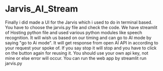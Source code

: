 # Jarvis_AI_Stream
Finally i did made a UI for the Jarvis which i used to do in terminal based.
You have to choose the jarvis.py file and check the code.
We have streamlit of Hosting python file and used various python modules like speech recognition.
It will wish us based on our timing and can go to AI mode by saying "go to Ai mode".
It will get response from open AI API in according to your request your spoke of.
If you say stop it will stop and you have to click on the button again for reusing it.
You should use your own api key, not mine or else error will occur.
You can run the web app by streamlit run jarvis.py

